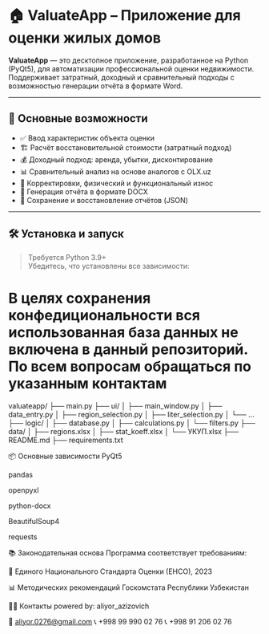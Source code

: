 # 🏠 ValuateApp – Приложение для оценки жилых домов

**ValuateApp** — это десктопное приложение, разработанное на Python (PyQt5), для автоматизации профессиональной оценки недвижимости. Поддерживает затратный, доходный и сравнительный подходы с возможностью генерации отчёта в формате Word.

---

## 🚀 Основные возможности

- ✅ Ввод характеристик объекта оценки
- 🏗️ Расчёт восстановительной стоимости (затратный подход)
- 💰 Доходный подход: аренда, убытки, дисконтирование
- 📊 Сравнительный анализ на основе аналогов с OLX.uz
- 🧮 Корректировки, физический и функциональный износ
- 📄 Генерация отчёта в формате DOCX
- 📂 Сохранение и восстановление отчётов (JSON)

---



## 🛠 Установка и запуск

> Требуется Python 3.9+  
> Убедитесь, что установлены все зависимости:

# В целях сохранения конфедициональности вся использованная база данных не включена в данный репозиторий. По всем вопросам обращаться по указанным контактам
  valuateapp/
  ├── main.py
  ├── ui/
  │   ├── main_window.py
  │   ├── data_entry.py
  │   ├── region_selection.py
  │   ├── liter_selection.py
  │   └── ...
  ├── logic/
  │   ├── database.py
  │   ├── calculations.py
  │   └── filters.py
  ├── data/
  │   ├── regions.xlsx
  │   ├── stat_koeff.xlsx
  │   └── УКУП.xlsx
  ├── README.md
  ├── requirements.txt


📦 Основные зависимости
PyQt5

pandas

openpyxl

python-docx

BeautifulSoup4

requests


📚 Законодательная основа
Программа соответствует требованиям:

📘 Единого Национального Стандарта Оценки (ЕНСО), 2023

📊 Методических рекомендаций Госкомстата Республики Узбекистан

🧑‍💻 Контакты
powered by: aliyor_azizovich

📧 aliyor.0276@gmail.com
📞 +998 99 990 02 76
📞 +998 91 206 02 76
